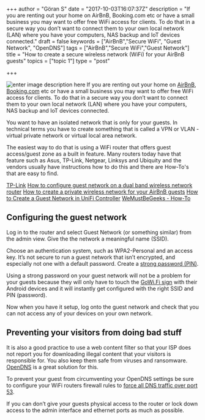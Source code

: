 +++
author = "Göran S"
date = "2017-10-03T16:07:37Z"
description = "If you are renting out your home on AirBnB, Booking.com etc or have a small business you may want to offer free WiFi access for clients. To do that in a secure way you don’t want to connect them to your own local network (LAN) where you have your computers, NAS backup and IoT devices connected."
draft = false
keywords = ["AirBnB","Secure WiFi", "Guest Network", "OpenDNS"]
tags = ["AirBnB","Secure WiFi","Guest Network"]
title = "How to create a secure wireless network (WiFi) for your AirBnB guests"
topics = ["topic 1"]
type = "post"

+++
![enter image description here][1]
If you are renting out your home on [AirBnB][2], [Booking.com][3] etc or have a small business you may want to offer free WiFi access for clients. To do that in a secure way you don’t want to connect them to your own local network (LAN) where you have your computers, NAS backup and IoT devices connected.

You want to have an isolated network that is only for your guests. In technical terms you have to create something that is called a VPN or VLAN - virtual private network or virtual local area network. 

The easiest way to do that is using a WiFi router that offers guest access/guest zone as a built in feature. Many routers today have that feature such as Asus, TP-Link, Netgear, Linksys and Ubiquity and the vendors usually have instructions how to do this and there are How-To's that are easy to find.

[TP-Link][4]
[How to configure guest network on a dual band wireless network router][5]
[How to create a private wireless network for your AirBnB guests][6]
[How to Create a Guest Network in UniFi Controller][7]
[WeMustBeGeeks - How-To][8]

## Configuring the guest network
Log in to the router and select Guest Network (or something similar) from the admin view. Give the the network a meaningful name (SSID).  

Choose an authentication system, such as WPA2-Personal and an access key. It’s not secure to run a guest network that isn’t encrypted, and especially not one with a default password. Create a [strong password (PIN)][9].  

Using a strong password on your guest network will not be a problem for your guests because they will only have to touch the [GoWi.Fi sign][10] with their Android devices and it will instantly get configured with the right SSID and PIN (password).    

Now when you have it setup, log onto the guest network and check that you can not access any of your devices on your own network. 

## Preventing your visitors from doing bad stuff
It is also a good practice to use a web content filter so that your ISP does not report you for downloading illegal content that your visitors is responsible for. You also keep them safe from viruses and ransomware. [OpenDNS][11] is a great solution for this. 

To prevent your guest from circumventing your OpenDNS settings be sure to configure your WiFi routers firewall rules to [force all DNS traffic over port 53][12]. 

If you can don’t give your guests physical access to the router or lock down access to the admin interface and ethernet ports as much as possible.


  [1]: https://res.cloudinary.com/dtnahfj7l/v1507048071/x10x0n9xlwufiudnb3wy
  [2]: https://www.airbnb.com/
  [3]: https://www.booking.com
  [4]: http://www.tp-link.com/us/faq-1082.html
  [5]: http://www.tp-link.se/article/?faqid=649
  [6]: http://www.robbmontgomery.com/2014/03/how-to-create-private-guest-network-for.html
  [7]: https://help.ubnt.com/hc/en-us/articles/115000166827-UniFi-Wireless-Guest-Network-Setup
  [8]: https://www.wemustbegeeks.com/how-to-configure-guest-wifi-with-ubiquiti-edgerouter-and-unifi-access-points/
  [9]: https://passwordsgenerator.net/
  [10]: https://www.gowi.fi/
  [11]: https://www.opendns.com/home-internet-security/
  [12]: https://support.opendns.com/hc/en-us/articles/227988027
